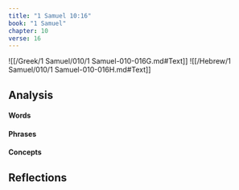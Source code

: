 ```yaml
---
title: "1 Samuel 10:16"
book: "1 Samuel"
chapter: 10
verse: 16
---
```

![[/Greek/1 Samuel/010/1 Samuel-010-016G.md#Text]]
![[/Hebrew/1 Samuel/010/1 Samuel-010-016H.md#Text]]

## Analysis

#### Words

#### Phrases

#### Concepts

## Reflections
